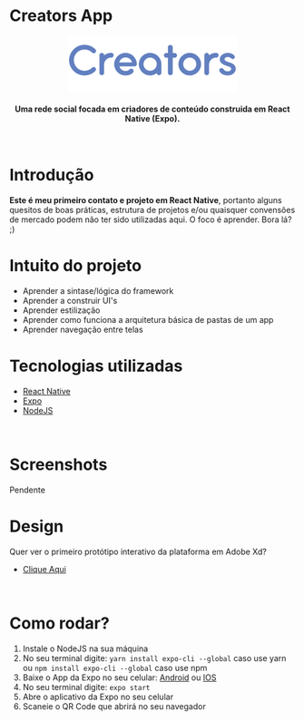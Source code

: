 # Creators App

<div align="center">
    <img src="./assets/images/logo/creators-logo.png" alt="Logo da Creators escrito em azul"/>
</div>

<h4 align="center">
    Uma rede social focada em criadores de conteúdo construida em React Native (Expo).
</h4>

<br />

# Introdução

**Este é meu primeiro contato e projeto em React Native**, portanto alguns quesitos de boas práticas, estrutura de projetos e/ou quaisquer convensões de mercado podem não ter sido utilizadas aqui. O foco é aprender. Bora lá? ;)

# Intuito do projeto

- Aprender a sintase/lógica do framework
- Aprender a construir UI's
- Aprender estilização
- Aprender como funciona a arquitetura básica de pastas de um app
- Aprender navegação entre telas

# Tecnologias utilizadas

- [React Native](https://reactnative.dev/)
- [Expo](https://expo.io/)
- [NodeJS](https://nodejs.org/en/)

<br />

# Screenshots

Pendente

# Design

Quer ver o primeiro protótipo interativo da plataforma em Adobe Xd?

- [Clique Aqui](https://xd.adobe.com/view/4eb27dc0-110c-4dc9-b20d-3e9cfb022d2f-1be1/?fullscreen)


<br />

# Como rodar?

1. Instale o NodeJS na sua máquina
2. No seu terminal digite: ```yarn install expo-cli --global``` caso use yarn ou ```npm install expo-cli --global``` caso use npm
3. Baixe o App da Expo no seu celular: [Android](https://play.google.com/store/apps/details?id=host.exp.exponent&hl=pt_BR) ou [IOS](https://apps.apple.com/br/app/expo-client/id982107779)
4. No seu terminal digite: ```expo start```
5. Abre o aplicativo da Expo no seu celular
6. Scaneie o QR Code que abrirá no seu navegador
